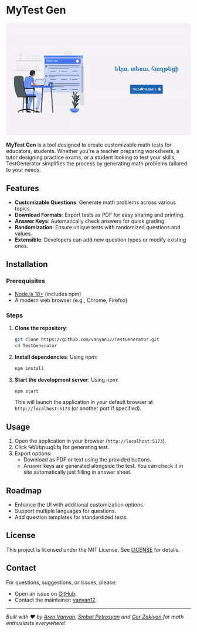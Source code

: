 
# MyTest Gen

![Demo](assets/Demo.gif)

**MyTest Gen** is a tool designed to create customizable math tests for educators, students. Whether you're a teacher preparing worksheets, a tutor designing practice exams, or a student looking to test your skills, TestGenerator simplifies the process by generating math problems tailored to your needs.

## Features

- **Customizable Questions**: Generate math problems across various topics.
- **Download Formats**: Export tests as PDF for easy sharing and printing.
- **Answer Keys**: Automatically check answers for quick grading.
- **Randomization**: Ensure unique tests with randomized questions and values.
- **Extensible**: Developers can add new question types or modify existing ones.

## Installation

### Prerequisites
- [Node.js 18+](https://nodejs.org/en/download/) (includes npm)
- A modern web browser (e.g., Chrome, Firefox)

### Steps
1. **Clone the repository**:
   ```bash
   git clone https://github.com/vanyan12/TestGenerator.git
   cd TestGenerator
   ```
2. **Install dependencies**:
   Using npm:
   ```bash
   npm install
   ```
3. **Start the development server**:
   Using npm:
   ```bash
   npm start
   ```
   This will launch the application in your default browser at `http://localhost:5173` (or another port if specified).

## Usage

1. Open the application in your browser (`http://localhost:5173`).
2. Click Գեներացնել for generating test.
3. Export options:
   - Download as PDF or text using the provided buttons.
   - Answer keys are generated alongside the test. You can check it in site automatically just filling in answer sheet.

## Roadmap

- Enhance the UI with additional customization options.
- Support multiple languages for questions.
- Add question templates for standardized tests.

## License

This project is licensed under the MIT License. See [LICENSE](LICENSE) for details.

## Contact

For questions, suggestions, or issues, please:
- Open an issue on [GitHub](https://github.com/vanyan12/TestGenerator/issues).
- Contact the maintainer: [vanyan12](https://github.com/vanyan12).

---

*Built with ❤️ by [Aren Vanyan](https://github.com/vanyan12), [Smbat Petrosyan](https://github.com/SmbatPTRS) and [Gor Zakiyan](https://github.com/GorZakiyan) for math enthusiasts everywhere!*
